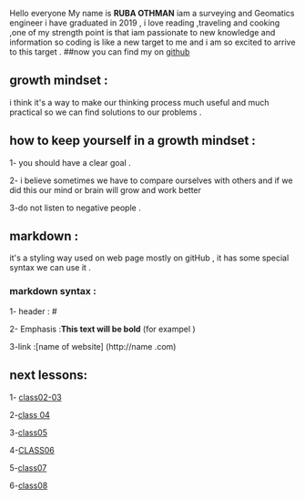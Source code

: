 Hello everyone 
My name is **RUBA OTHMAN** iam a surveying and Geomatics engineer i have graduated in 2019 , i love reading ,traveling and cooking ,one of my strength point is that iam passionate to new knowledge and information so coding is like a new target to me and i am so excited to arrive to this target .
##now you can find my on [github](https://github.com/ruba1995)



## growth mindset :

i think it's a way to make our thinking process much useful and much practical so we can find solutions to our problems .


## how to keep yourself in a growth mindset :

1- you should have a clear goal .

2- i believe sometimes we have to compare ourselves with others and if we did this our mind or brain will grow and work better 

3-do not listen to negative people .


## markdown :

it's a styling way used on web page mostly on gitHub , it has some special syntax we can use it .

### markdown syntax :

 1- header : #
 
 2- Emphasis :**This text will be bold** (for exampel )
 
 3-link :[name of website] (http://name .com)
 
 
 ## next lessons:
 
 1- [class02-03](https://ruba1995.github.io/reading-notes/class02-03)
 
 2-[class 04](https://ruba1995.github.io/reading-notes/class04-read)
 
 3-[class05](https://ruba1995.github.io/reading-notes/CLASS05-READ)
 
 4-[CLASS06](https://ruba1995.github.io/reading-notes/class06-read)
 
 5-[class07](https://ruba1995.github.io/reading-notes/class07-read)
 
 6-[class08](https://ruba1995.github.io/reading-notes/class08-read)



